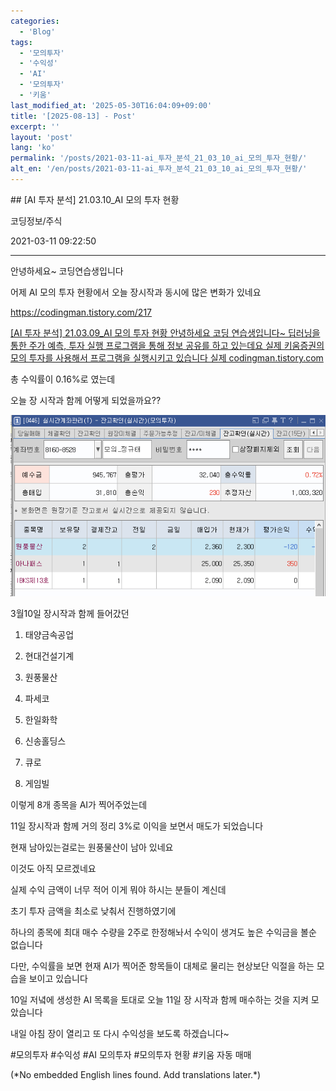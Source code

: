 ```yaml
---
categories:
  - 'Blog'
tags:
  - '모의투자'
  - '수익성'
  - 'AI'
  - '모의투자'
  - '키움'
last_modified_at: '2025-05-30T16:04:09+09:00'
title: '[2025-08-13] - Post'
excerpt: ''
layout: 'post'
lang: 'ko'
permalink: '/posts/2021-03-11-ai_투자_분석_21_03_10_ai_모의_투자_현황/'
alt_en: '/en/posts/2021-03-11-ai_투자_분석_21_03_10_ai_모의_투자_현황/'
---
```


<div class="lang-panel lang-ko" lang="ko">
## [AI 투자 분석] 21.03.10_AI 모의 투자 현황

코딩정보/주식

2021-03-11 09:22:50

* * *

안녕하세요~ 코딩연습생입니다

어제 AI 모의 투자 현황에서 오늘 장시작과 동시에 많은 변화가 있네요

<https://codingman.tistory.com/217>

[ [AI 투자 분석] 21.03.09_AI 모의 투자 현황 안녕하세요 코딩 연습생입니다~ 딥러닝을 통한 주가 예측, 투자 실행 프로그램을
통해 정보 공유를 하고 있는데요 실제 키움증권의 모의 투자를 사용해서 프로그램을 실행시키고 있습니다 실제
codingman.tistory.com ](https://codingman.tistory.com/217)

총 수익률이 0.16%로 였는데

오늘 장 시작과 함께 어떻게 되었을까요??

![](/assets/images/ai_투자_분석_21_03_10_ai_모의_투자_현황/img.png)

3월10일 장시작과 함께 들어갔던

1) 태양금속공업

2) 현대건설기계

3) 원풍물산

4) 파세코

5) 한일화학

6) 신송홀딩스

7) 큐로

8) 게임빌

이렇게 8개 종목을 AI가 찍어주었는데

11일 장시작과 함께 거의 정리 3%로 이익을 보면서 매도가 되었습니다

현재 남아있는걸로는 원풍물산이 남아 있네요

이것도 아직 모르겠네요

실제 수익 금액이 너무 적어 이게 뭐야 하시는 분들이 계신데

초기 투자 금액을 최소로 낮춰서 진행하였기에

하나의 종목에 최대 매수 수량을 2주로 한정해놔서 수익이 생겨도 높은 수익금을 볼순 없습니다

다만, 수익률을 보면 현재 AI가 찍어준 항목들이 대체로 물리는 현상보단 익절을 하는 모습을 보이고 있습니다

10일 저녘에 생성한 AI 목록을 토대로 오늘 11일 장 시작과 함께 매수하는 것을 지켜 모았습니다

내일 아침 장이 열리고 또 다시 수익성을 보도록 하겠습니다~

  

#모의투자 #수익성 #AI 모의투자 #모의투자 현황 #키움 자동 매매


</div>
<div class="lang-panel lang-en" lang="en">
(*No embedded English lines found. Add translations later.*)

</div>
